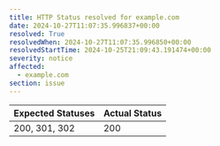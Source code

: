 ```yaml
---
title: HTTP Status resolved for example.com
date: 2024-10-27T11:07:35.996837+00:00
resolved: True
resolvedWhen: 2024-10-27T11:07:35.996850+00:00
resolvedStartTime: 2024-10-25T21:09:43.191474+00:00
severity: notice
affected:
  - example.com
section: issue
---
```


| Expected Statuses | Actual Status  |
|-------------------|----------------|
| 200, 301, 302 | 200 |
